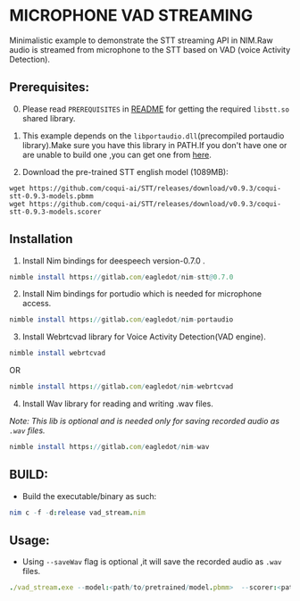 # MICROPHONE VAD STREAMING
Minimalistic example to demonstrate the STT streaming  API in NIM.Raw audio is streamed from microphone to the STT based on VAD (voice Activity Detection).

## Prerequisites:
0) Please read ``PREREQUISITES`` in [README](../README.md)  for getting the required ``libstt.so`` shared library.
1) This example depends on the ``libportaudio.dll``(precompiled portaudio library).Make sure you have this library  in PATH.If you don't have one or are unable to build one ,you can get one from [here](https://gitlab.com/eagledot/nim-portaudio/lib).

2) Download the pre-trained STT english model (1089MB):

```
wget https://github.com/coqui-ai/STT/releases/download/v0.9.3/coqui-stt-0.9.3-models.pbmm
wget https://github.com/coqui-ai/STT/releases/download/v0.9.3/coqui-stt-0.9.3-models.scorer
```


## Installation

1. Install Nim bindings for deespeech version-0.7.0 . 
```nim
nimble install https://gitlab.com/eagledot/nim-stt@0.7.0
```

2. Install Nim bindings for portudio which is  needed for microphone access.

```nim
nimble install https://gitlab.com/eagledot/nim-portaudio
```

3. Install Webrtcvad library for Voice Activity Detection(VAD engine).
```nim
nimble install webrtcvad
```  
OR

```nim
nimble install https://gitlab.com/eagledot/nim-webrtcvad
```

4. Install Wav library for reading and writing .wav files.

_Note: This lib is optional and is needed only for saving recorded audio as ``.wav`` files._
```nim
nimble install https://gitlab.com/eagledot/nim-wav
```


## BUILD:
*  Build the executable/binary as such:
```nim
nim c -f -d:release vad_stream.nim
```

## Usage:
* Using ``--saveWav`` flag is optional ,it will save the recorded audio as `.wav` files. 
``` nim 
./vad_stream.exe --model:<path/to/pretrained/model.pbmm>  --scorer:<path/to/.scorer>  --saveWav
```





